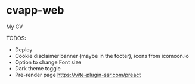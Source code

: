 # cvapp-web
My CV


TODOS:
* Deploy
* Cookie disclaimer banner (maybe in the footer), icons from icomoon.io
* Option to change Font size
* Dark theme toggle
* Pre-render page https://vite-plugin-ssr.com/preact
